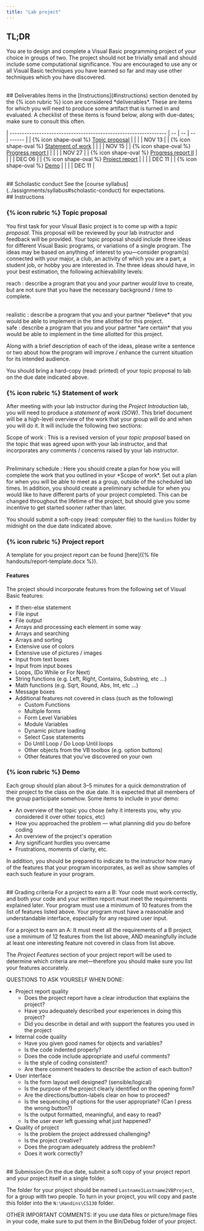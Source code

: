```yaml
---
title: "Lab project"
---
```


## TL;DR
You are to design and complete a Visual Basic programming project of your choice
in groups of two. The project should not be trivially small and should include
some computational significance. You are encouraged to use any or all Visual
Basic techniques you have learned so far and may use other techniques which you
have discovered.

<br/>
## Deliverables
Items in the [Instructions](#instructions) section denoted by the {% icon rubric
%} icon are considered *deliverables*. These are items for which you will need
to produce some artifact that is turned in and evaluated. A checklist of these
items is found below, along with due-dates; make sure to consult this often.

| ---------------------------------------------------------------- | -- | -- | -- | ------ |
| {% icon shape-oval %} [Topic proposal](#-topic-proposal)         |    |    |    | NOV 13 |
| {% icon shape-oval %} [Statement of work](#-statement-of-work)   |    |    |    | NOV 15 |
| {% icon shape-oval %} [Progress report I](#-progress-report-i)   |    |    |    | NOV 27 |
| {% icon shape-oval %} [Progress report II](#-progress-report-ii) |    |    |    | DEC 06 |
| {% icon shape-oval %} [Project report](#-project-report)         |    |    |    | DEC 11 |
| {% icon shape-oval %} [Demo](#-demo)                             |    |    |    | DEC 11 |

<!--
CHECKPOINT PROGRESS SCHEDULE: By February 24th — Each project group/individual
must send the instructor an email containing a rough outline of your project.
You are encouraged to come up with your own topic so that you have some interest
in the topic. If done in a group only one member of the group needs to email me.

By March 3rd and March 17th — Each project group/individual must send your
instructor a short progress report including a list of tasks completed and tasks
remaining, bumps in the road, areas of concern, etc.

By March 27th — Each project must be submitted for evaluation before class.

These progress reports are REQUIRED from every project team — they do not need
to be detailed, just a quick email will suffice.
-->

<br/>
## Scholastic conduct
See the [course syllabus](../assignments/syllabus#scholastic-conduct) for
expectations.

<!--
VERY IMPORTANT: It is assumed&mdash;IN GOOD FAITH&mdash;that ALL of the group
members WILL BE INVOLVED IN ALL ASPECTS/PHASES of the project (i.e. all must do
coding, document writing, etc&hellip; as opposed to one doing the coding and the
other one doing the writing) Each group member will be asked to evaluate the
contributions of your group partners and yourself.
-->

<br/>
## Instructions

### {% icon rubric %} Topic proposal
You first task for your Visual Basic project is to come up with a *topic
proposal*. This proposal will be reviewed by your lab instructor and feedback
will be provided. Your topic proposal should include three ideas for different
Visual Basic programs, or variations of a single program. The ideas may be based
on anything of interest to you&mdash;consider program(s) connected with your
major, a club, an activity of which you are a part, a student job, or hobby you
are interested in. The three ideas should have, in your best estimation, the
following achievability levels:

reach
: describe a program that you and your partner *would love* to create, but are
  not sure that you have the necessary background / time to complete.

<br/>
realistic
: describe a program that you and your partner *believe* that you would be able
  to implement in the time allotted for this project.

<br/>
safe
: describe a program that you and your partner *are certain* that you would be
  able to implement in the time allotted for this project.

Along with a brief description of each of the ideas, please write a sentence or
two about how the program will improve / enhance the current situation for its
intended audience.

You should bring a hard-copy (read: printed) of your topic proposal to lab on
the due date indicated above.

### {% icon rubric %} Statement of work
After meeting with your lab instructor during the *Project Introduction* lab,
you will need to produce a *statement of work (SOW)*. This brief document will
be a high-level overview of the work that your group will do and when you will
do it. It will include the following two sections:

Scope of work
: This is a revised version of your *topic proposal* based on the topic that was
  agreed upon with your lab instructor, and that incorporates any comments /
  concerns raised by your lab instructor.

<br/>
Preliminary schedule
: Here you should create a plan for how you will complete the work that you
  outlined in your *Scope of work*. Set out a plan for when you will be able to
  meet as a group, outside of the scheduled lab times. In addition, you should
  create a preliminary schedule for when you would like to have different parts
  of your project completed. This can be changed throughout the lifetime of the
  project, but should give you some incentive to get started sooner rather than
  later.

You should submit a soft-copy (read: computer file) to the `handins` folder by
midnight on the due date indicated above.

### {% icon rubric %} Project report

A template for you project report can be found [here]({% file
handouts/report-template.docx %}).

#### Features
The project should incorporate features from the following set of Visual Basic
features:

* If then-else statement
* File input
* File output
* Arrays and processing each element in some way
* Arrays and searching
* Arrays and sorting
* Extensive use of colors
* Extensive use of pictures / images
* Input from text boxes
* Input from input boxes
* Loops, (Do While or For Next)
* String functions (e.g. Left, Right, Contains, Substring, etc &hellip;)
* Math functions (e.g. Sqrt, Round, Abs, Int, etc &hellip;)
* Message boxes
* Additional features not covered in class (such as the following)
  * Custom Functions
  * Multiple forms
  * Form Level Variables
  * Module Variables
  * Dynamic picture loading
  * Select Case statements
  * Do Until Loop / Do Loop Until loops
  * Other objects from the VB toolbox (e.g. option buttons)
  * Other features that you've discovered on your own

### {% icon rubric %} Demo
Each group should plan about 3&ndash;5 minutes for a quick demonstration of
their project to the class on the due date. It is expected that all members of
the group participate somehow. Some items to include in your demo:

* An overview of the topic you chose (why it interests you, why you considered
  it over other topics, etc)
* How you approached the problem — what planning did you do before coding
* An overview of the project's operation
* Any significant hurdles you overcame
* Frustrations, moments of clarity, etc.

In addition, you should be prepared to indicate to the instructor how many of
the features that your program incorporates, as well as show samples of each
such feature in your program.

<br/>
## Grading criteria
For a project to earn a B: Your code must work correctly, and both your code and
your written report must meet the requirements explained later. Your program
must use a minimum of 10 features from the list of features listed above. Your
program must have a reasonable and understandable interface, especially for any
required user input.

For a project to earn an A:  It must meet all the requirements of a B project,
use a minimum of 12 features from the list above, AND meaningfully include at
least one interesting feature not covered in class from list above.

The *Project Features* section of your project report will be used to determine
which criteria are met&mdash;therefore you should make sure you list your
features accurately.

QUESTIONS TO ASK YOURSELF WHEN DONE:

* Project report quality
  * Does the project report have a clear introduction that explains the project?
  * Have you adequately described your experiences in doing this project?
  * Did you describe in detail and with support the features you used in the
    project
* Internal code quality
  * Have you given good names for objects and variables?
  * Is the code indented properly?
  * Does the code include appropriate and useful comments?
  * Is the style of coding consistent?
  * Are there comment headers to describe the action of each button?
* User interface
  * Is the form layout well designed? (sensible/logical)
  * Is the purpose of the project clearly identified on the opening form?
  * Are the directions/button-labels clear on how to proceed?
  * Is the sequencing of options for the user appropriate? (Can I press the
    wrong button?)
  * Is the output formatted, meaningful, and easy to read?
  * Is the user ever left guessing what just happened?
* Quality of project
  * Is the problem the project addressed challenging?
  * Is the project creative?
  * Does the program adequately address the problem?
  * Does it work correctly?

<br/>
## Submission
On the due date, submit a soft copy of your project report and your project
itself in a single folder.

The folder for your project should be named `Lastname1Lastname2VBProject`, for a
group with two people. To turn in your project, you will copy and paste this
folder into the `N:\Handins\CS130` folder.

OTHER IMPORTANT COMMENTS: If you use data files or picture/image files in your
code, make sure to put them in the Bin/Debug folder of your project.
